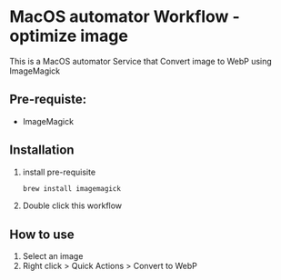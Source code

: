 # MacOS automator Workflow - optimize image

This is a MacOS automator Service that Convert image to WebP using ImageMagick

## Pre-requiste:
- ImageMagick

## Installation

1. install pre-requisite
    ```bash
    brew install imagemagick
    ```
1. Double click this workflow

## How to use
1. Select an image
1. Right click > Quick Actions > Convert to WebP
